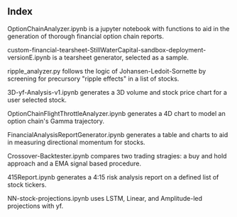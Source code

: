 ## Index

OptionChainAnalyzer.ipynb is a jupyter notebook with functions to aid in the generation of thorough financial option chain reports.  

custom-financial-tearsheet-StillWaterCapital-sandbox-deployment-versionE.ipynb is a tearsheet generator, selected as a sample.  

ripple_analyzer.py follows the logic of Johansen-Ledoit-Sornette by screening for precursory "ripple effects" in a list of stocks.  

3D-yf-Analysis-v1.ipynb generates a 3D volume and stock price chart for a user selected stock.  

OptionChainFlightThrottleAnalyzer.ipynb generates a 4D chart to model an option chain's Gamma trajectory.  

FinancialAnalysisReportGenerator.ipynb generates a table and charts to aid in measuring directional momentum for stocks.  

Crossover-Backtester.ipynb compares two trading stragies: a buy and hold approach and a EMA signal based procedure.  

415Report.ipynb generates a 4:15 risk analysis report on a defined list of stock tickers.  

NN-stock-projections.ipynb uses LSTM, Linear, and Amplitude-led projections with yf.
